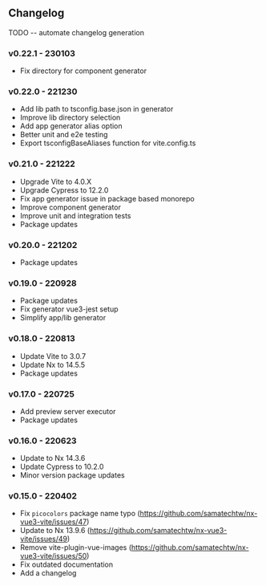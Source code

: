 ## Changelog

TODO -- automate changelog generation

### v0.22.1 - 230103

- Fix directory for component generator

### v0.22.0 - 221230

- Add lib path to tsconfig.base.json in generator
- Improve lib directory selection
- Add app generator alias option
- Better unit and e2e testing
- Export tsconfigBaseAliases function for vite.config.ts

### v0.21.0 - 221222

- Upgrade Vite to 4.0.X
- Upgrade Cypress to 12.2.0
- Fix app generator issue in package based monorepo
- Improve component generator
- Improve unit and integration tests
- Package updates

### v0.20.0 - 221202

- Package updates

### v0.19.0 - 220928

- Package updates
- Fix generator vue3-jest setup
- Simplify app/lib generator

### v0.18.0 - 220813

- Update Vite to 3.0.7
- Update Nx to 14.5.5
- Package updates

### v0.17.0 - 220725

- Add preview server executor
- Package updates

### v0.16.0 - 220623

- Update to Nx 14.3.6
- Update Cypress to 10.2.0
- Minor version package updates

### v0.15.0 - 220402

- Fix `picocolors` package name typo (https://github.com/samatechtw/nx-vue3-vite/issues/47)
- Update to Nx 13.9.6 (https://github.com/samatechtw/nx-vue3-vite/issues/49)
- Remove vite-plugin-vue-images (https://github.com/samatechtw/nx-vue3-vite/issues/50)
- Fix outdated documentation
- Add a changelog
